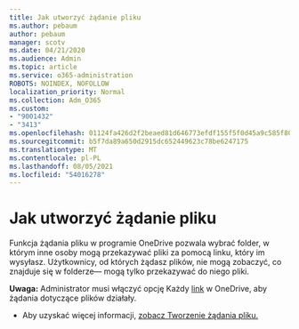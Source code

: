 ```yaml
---
title: Jak utworzyć żądanie pliku
ms.author: pebaum
author: pebaum
manager: scotv
ms.date: 04/21/2020
ms.audience: Admin
ms.topic: article
ms.service: o365-administration
ROBOTS: NOINDEX, NOFOLLOW
localization_priority: Normal
ms.collection: Adm_O365
ms.custom:
- "9001432"
- "3413"
ms.openlocfilehash: 01124fa426d2f2beaed81d646773efdf155f5f0d45a9c585f80913b111fa9598
ms.sourcegitcommit: b5f7da89a650d2915dc652449623c78be6247175
ms.translationtype: MT
ms.contentlocale: pl-PL
ms.lasthandoff: 08/05/2021
ms.locfileid: "54016278"
---
```

# <a name="how-to-create-a-file-request"></a>Jak utworzyć żądanie pliku

Funkcja żądania pliku w programie OneDrive pozwala wybrać folder, w którym inne osoby mogą przekazywać pliki za pomocą linku, który im wysyłasz. Użytkownicy, od których żądasz plików, nie mogą zobaczyć, co znajduje się w folderze— mogą tylko przekazywać do niego pliki.

**Uwaga:** Administrator musi włączyć opcję Każdy [link](https://docs.microsoft.com/sharepoint/turn-external-sharing-on-or-off) w OneDrive, aby żądania dotyczące plików działały.

- Aby uzyskać więcej informacji, [zobacz Tworzenie żądania pliku.](https://support.office.com/article/create-a-file-request-f54aa7f8-2589-4421-b351-d415fc3b83af)
